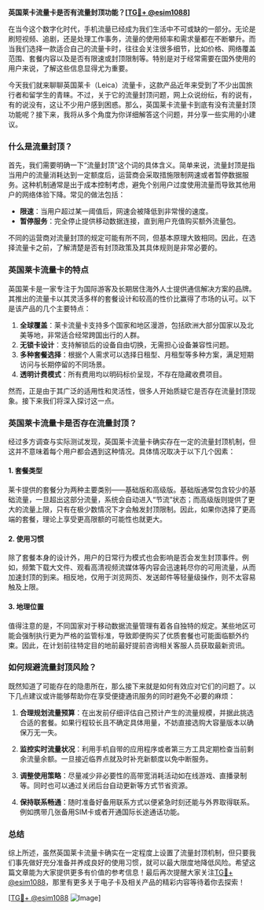 **英国莱卡流量卡是否有流量封顶功能？[[TG💪+ @esim1088](https://t.me/s/esim1088)]**

在当今这个数字化时代，手机流量已经成为我们生活中不可或缺的一部分。无论是刷短视频、追剧，还是处理工作事务，流量的使用频率和需求量都在不断攀升。而当我们选择一款适合自己的流量卡时，往往会关注很多细节，比如价格、网络覆盖范围、套餐内容以及是否有限速或封顶限制等。特别是对于经常需要在国外使用的用户来说，了解这些信息显得尤为重要。

今天我们就来聊聊英国莱卡（Leica）流量卡，这款产品近年来受到了不少出国旅行者和留学生的青睐。不过，关于它的流量封顶问题，网上众说纷纭，有的说有，有的说没有，这让不少用户感到困惑。那么，英国莱卡流量卡到底有没有流量封顶功能呢？接下来，我将从多个角度为你详细解答这个问题，并分享一些实用的小建议。

### 什么是流量封顶？

首先，我们需要明确一下“流量封顶”这个词的具体含义。简单来说，流量封顶是指当用户的流量消耗达到一定额度后，运营商会采取措施限制网速或者暂停数据服务。这种机制通常是出于成本控制考虑，避免个别用户过度使用流量而导致其他用户的网络体验下降。常见的做法包括：

- **限速**：当用户超过某一阈值后，网速会被降低到非常慢的速度。
- **暂停服务**：完全停止提供移动数据连接，直到用户充值购买额外流量包。
  
不同的运营商对流量封顶的规定可能有所不同，但基本原理大致相同。因此，在选择流量卡之前，了解清楚是否有封顶政策及其具体规则是非常必要的。

### 英国莱卡流量卡的特点

英国莱卡是一家专注于为国际游客及长期居住海外人士提供通信解决方案的品牌。其推出的流量卡以其灵活多样的套餐设计和较高的性价比赢得了市场的认可。以下是该产品的几个主要特点：

1. **全球覆盖**：莱卡流量卡支持多个国家和地区漫游，包括欧洲大部分国家以及北美等地，非常适合经常跨国出行的人群。
2. **无锁卡设计**：支持解锁后的设备自由切换，无需担心设备兼容性问题。
3. **多种套餐选择**：根据个人需求可以选择日租型、月租型等多种方案，满足短期访问与长期停留的不同场景。
4. **透明计费模式**：所有费用均以明码标价呈现，不存在隐藏收费项目。

然而，正是由于其广泛的适用性和灵活性，很多人开始质疑它是否存在流量封顶现象。接下来我们将深入探讨这一点。

### 英国莱卡流量卡是否存在流量封顶？

经过多方调查与实际测试发现，英国莱卡流量卡确实存在一定的流量封顶机制，但这并不意味着每个用户都会遇到这种情况。具体情况取决于以下几个因素：

#### 1. 套餐类型
莱卡提供的套餐分为两种主要类别——基础版和高级版。基础版通常包含较少的基础流量，一旦超出这部分流量，系统会自动进入“节流”状态；而高级版则提供了更大的流量上限，只有在极少数情况下才会触发封顶限制。因此，如果你选择了更高端的套餐，理论上享受更高限额的可能性也就更大。

#### 2. 使用习惯
除了套餐本身的设计外，用户的日常行为模式也会影响是否会发生封顶事件。例如，频繁下载大文件、观看高清视频流媒体等内容会迅速耗尽你的可用流量，从而加速封顶的到来。相反地，仅用于浏览网页、发送邮件等轻量级操作，则不太容易触及上限。

#### 3. 地理位置
值得注意的是，不同国家对于移动数据流量管理有着各自独特的规定。某些地区可能会强制执行更为严格的监管标准，导致即便购买了优质套餐也可能面临额外约束。因此，在计划前往特定目的地前最好提前咨询相关客服人员获取最新资讯。

### 如何规避流量封顶风险？

既然知道了可能存在的隐患所在，那么接下来就是如何有效应对它们的问题了。以下几点建议或许能够帮助你在享受便捷通讯服务的同时避免不必要的麻烦：

1. **合理规划流量预算**：在出发前仔细评估自己预计产生的流量规模，并据此挑选合适的套餐。如果行程较长且不确定具体用量，不妨直接选购大容量版本以确保万无一失。
   
2. **监控实时流量状况**：利用手机自带的应用程序或者第三方工具定期检查当前剩余流量余额。一旦接近临界点就及时补充新额度以免中断服务。
   
3. **调整使用策略**：尽量减少非必要性的高带宽消耗活动如在线游戏、直播录制等。同时也可以通过关闭后台自动更新等方式节省资源。
   
4. **保持联系畅通**：随时准备好备用联系方式以便紧急时刻还能与外界取得联系。例如携带几张备用SIM卡或者开通国际长途通话功能。

### 总结

综上所述，虽然英国莱卡流量卡确实在一定程度上设置了流量封顶机制，但只要我们事先做好充分准备并养成良好的使用习惯，就可以最大限度地降低风险。希望这篇文章能为大家提供更多有价值的参考信息！最后再次提醒大家关注[TG💪+ @esim1088](https://t.me/s/esim1088)，那里有更多关于电子卡及相关产品的精彩内容等待着你去探索！

[[TG💪+ @esim1088](https://t.me/s/esim1088) ![Image](https://i.postimg.cc/4NQfJmqS/Snipaste-2025-05-13-00-14-12.png)]
